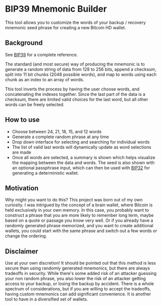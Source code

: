 # BIP39 Mnemonic Builder

This tool allows you to customize the words of your backup / recovery mnemonic seed phrase for creating a new Bitcoin HD wallet.

## Background
See [BIP39](https://github.com/bitcoin/bips/blob/master/bip-0039.mediawiki) for a complete reference.

The standard (and most secure) way of producing the mnemonic is to generate a random string of data from 128 to 256 bits, append a checksum, split into 11 bit chunks (2048 possible words), and map to words using each chunk as an index to an array of words.

This tool inverts the process by having the user choose words, and concatenating the indexes together. Since the last part of the data is a checksum, there are limited valid choices for the last word, but all other words can be freely selected.


## How to use
- Choose between 24, 21, 18, 15, and 12 words
- Generate a complete random phrase at any time
- Drop down interface for selecting and searching for individual words
- The list of valid last words will dynamically update as word selections are made
- Once all words are selected, a summary is shown which helps visualize the mapping between the data and words. The seed is also shown with an optional passphrase input, which can then be used with [BIP32](https://github.com/bitcoin/bips/blob/master/bip-0032.mediawiki) for generating a deterministic wallet.


## Motivation
Why might you want to do this? This project was born out of my own curiosity. I was intrigued by the concept of a brain wallet, where Bitcoin is held exclusively in your own memory. In this case, you probably want to construct a phrase that you are more likely to remember long term, maybe based on a quote or passage you know very well. Or if you already have a randomly generated phrase memorized, and you want to create additional wallets, you could start with the same phrase and switch out a few words or change the ordering. 

## Disclaimer
Use at your own discretion! It should be pointed out that this method is less secure than using randomly generated mnemonics, but there are always tradeoffs in security. While there's some added risk of an attacker guessing your non random phrase, you also lower the risk of an attacker getting access to your backup, or losing the backup by accident. There is a whole spectrum of considerations, but if you are willing to accept the tradeoffs, having custom mnemonics can add significant convenience. It is another tool to have in a diversified set of wallets.